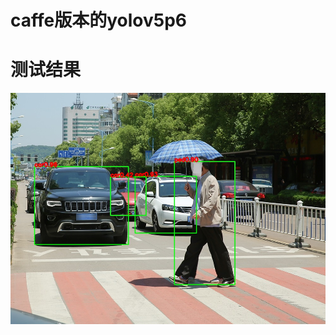 # caffe版本的yolov5p6

# 测试结果

![image](https://github.com/cqu20160901/yolov5p6_caffe_onnx_tensorRT/blob/master/caffe_yolov5p6/result.jpg)
